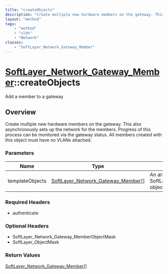 ```yaml
---
title: "createObjects"
description: "Create multiple new hardware members on the gateway. This also asynchronously sets up the network for the members. Progr... "
layout: "method"
tags:
    - "method"
    - "sldn"
    - "Network"
classes:
    - "SoftLayer_Network_Gateway_Member"
---
```

# [SoftLayer_Network_Gateway_Member](/reference/services/SoftLayer_Network_Gateway_Member)::createObjects

Add a member to a gateway


## Overview 
Create multiple new hardware members on the gateway. This also asynchronously sets up the network for the members. Progress of this process can be monitored via the gateway status. All members created with this object must have no VLANs attached. 

### Parameters 
|Name | Type | Description |
| --- | --- | --- |
|templateObjects| <a href='/reference/datatypes/SoftLayer_Network_Gateway_Member'>SoftLayer_Network_Gateway_Member[] </a>| An array of SoftLayer_Network_Gateway_Member objects that you wish to create.|


### Required Headers
* authenticate

### Optional Headers
* SoftLayer_Network_Gateway_MemberObjectMask
* SoftLayer_ObjectMask

### Return Values
<a href='/reference/datatypes/SoftLayer_Network_Gateway_Member'>SoftLayer_Network_Gateway_Member[] </a>

